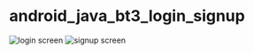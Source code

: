 # android_java_bt3_login_signup
![login screen](../_media/login.png?raw=true)
![signup screen](../_media/signup.png?raw=true)